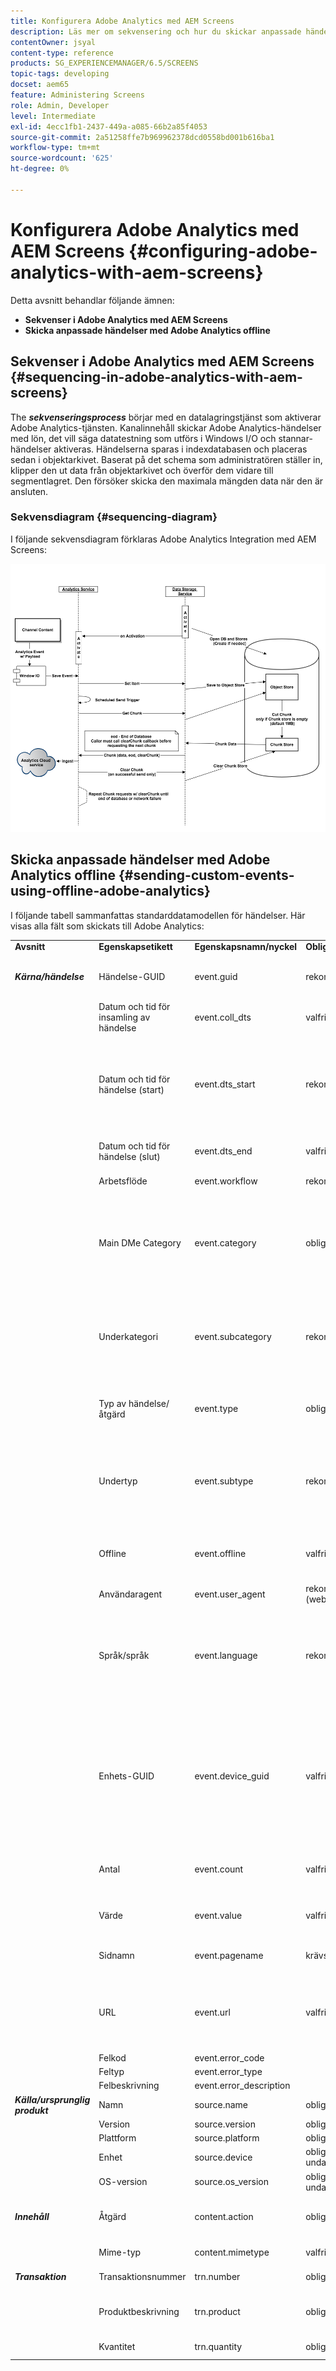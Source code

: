 ```yaml
---
title: Konfigurera Adobe Analytics med AEM Screens
description: Läs mer om sekvensering och hur du skickar anpassade händelser med Offline Adobe Analytics.
contentOwner: jsyal
content-type: reference
products: SG_EXPERIENCEMANAGER/6.5/SCREENS
topic-tags: developing
docset: aem65
feature: Administering Screens
role: Admin, Developer
level: Intermediate
exl-id: 4ecc1fb1-2437-449a-a085-66b2a85f4053
source-git-commit: 2a51258ffe7b969962378dcd0558bd001b616ba1
workflow-type: tm+mt
source-wordcount: '625'
ht-degree: 0%

---
```


# Konfigurera Adobe Analytics med AEM Screens {#configuring-adobe-analytics-with-aem-screens}

<!-- OBSOLETE NOTE>
>[!CAUTION]
>
>This AEM Screens functionality is only available if you have installed AEM 6.4.2 Feature Pack 2 and AEM 6.3.3 Feature Pack 4.
>
>To get access to either of these Feature Packs, contact Adobe Support and request access. When you have permissions, download it from Package Share. -->

Detta avsnitt behandlar följande ämnen:

* **Sekvenser i Adobe Analytics med AEM Screens**
* **Skicka anpassade händelser med Adobe Analytics offline**

## Sekvenser i Adobe Analytics med AEM Screens {#sequencing-in-adobe-analytics-with-aem-screens}

The ***sekvenseringsprocess*** börjar med en datalagringstjänst som aktiverar Adobe Analytics-tjänsten. Kanalinnehåll skickar Adobe Analytics-händelser med lön, det vill säga datatestning som utförs i Windows I/O och stannar-händelser aktiveras. Händelserna sparas i indexdatabasen och placeras sedan i objektarkivet. Baserat på det schema som administratören ställer in, klipper den ut data från objektarkivet och överför dem vidare till segmentlagret. Den försöker skicka den maximala mängden data när den är ansluten.

### Sekvensdiagram {#sequencing-diagram}

I följande sekvensdiagram förklaras Adobe Analytics Integration med AEM Screens:

![analytics_chunking](assets/analytics_chunking.png)

## Skicka anpassade händelser med Adobe Analytics offline {#sending-custom-events-using-offline-adobe-analytics}

I följande tabell sammanfattas standarddatamodellen för händelser. Här visas alla fält som skickats till Adobe Analytics:

<table>
 <tbody>
  <tr>
   <td><strong>Avsnitt</strong></td> 
   <td><strong>Egenskapsetikett</strong></td> 
   <td><strong>Egenskapsnamn/nyckel</strong></td> 
   <td><strong>Obligatoriskt</strong></td> 
   <td><strong>Datatyp</strong></td> 
   <td><strong>Egenskapstyp</strong><br /> </td> 
   <td><strong>Beskrivning</strong></td> 
  </tr>
  <tr>
   <td><strong><em>Kärna/händelse</em></strong></td> 
   <td>Händelse-GUID</td> 
   <td>event.guid</td> 
   <td>rekommenderas</td> 
   <td>string</td> 
   <td>UUID</td> 
   <td>Unikt ID som identifierar en instans av en händelse</td> 
  </tr>
  <tr>
   <td> </td> 
   <td>Datum och tid för insamling av händelse</td> 
   <td>event.coll_dts</td> 
   <td>valfri</td> 
   <td>string</td> 
   <td>tidsstämpel - UTC</td> 
   <td>Datum och tid för samling</td> 
  </tr>
  <tr>
   <td> </td> 
   <td>Datum och tid för händelse (start)</td> 
   <td>event.dts_start</td> 
   <td>rekommenderas</td> 
   <td>string</td> 
   <td>tidsstämpel - UTC</td> 
   <td>Händelsens startdatum och starttid, om du inte angav den här tiden, antas händelsens tid vara den tidpunkt som servern tog emot den.</td> 
  </tr>
  <tr>
   <td> </td> 
   <td>Datum och tid för händelse (slut)</td> 
   <td>event.dts_end</td> 
   <td>valfri</td> 
   <td>string</td> 
   <td>tidsstämpel - UTC</td> 
   <td>Datum och tid för slutförande av händelse</td> 
  </tr>
  <tr>
   <td> </td> 
   <td>Arbetsflöde</td> 
   <td>event.workflow</td> 
   <td>rekommenderas</td> 
   <td>string</td> 
   <td> </td> 
   <td>Arbetsflödets namn (skärmar)</td> 
  </tr>
  <tr>
   <td> </td> 
   <td>Main DMe Category</td> 
   <td>event.category</td> 
   <td>obligatoriskt</td> 
   <td>string</td> 
   <td> </td> 
   <td>Huvudkategori (DATOR, MOBIL, WEB, PROCESS, SDK, SERVICE, EKOSYSTEM) - Gruppering av händelsetyper - <strong>Spelaren har skickats</strong></td> 
  </tr>
  <tr>
   <td> </td> 
   <td>Underkategori</td> 
   <td>event.subcategory</td> 
   <td>rekommenderas</td> 
   <td>string</td> 
   <td> </td> 
   <td>Underkategori - del av ett arbetsflöde, eller del av en skärm, och så vidare. (Senaste filer, CC-filer, mobila arbeten osv.)</td> 
  </tr>
  <tr>
   <td> </td> 
   <td>Typ av händelse/åtgärd</td> 
   <td>event.type</td> 
   <td>obligatoriskt</td> 
   <td>string</td> 
   <td> </td> 
   <td>Händelsetyp (återge, klicka, nypa, zooma) - åtgärd för primär användare</td> 
  </tr>
  <tr>
   <td> </td> 
   <td>Undertyp</td> 
   <td>event.subtype</td> 
   <td>rekommenderas</td> 
   <td>string</td> 
   <td> </td> 
   <td>Händelsetyp (skapa, uppdatera, ta bort, publicera och så vidare) - Mer information om användaråtgärden</td> 
  </tr>
  <tr>
   <td> </td> 
   <td>Offline</td> 
   <td>event.offline</td> 
   <td>valfri</td> 
   <td>boolesk</td> 
   <td> </td> 
   <td>Händelsen genererades när åtgärden var offline/online (true/false)</td> 
  </tr>
  <tr>
   <td> </td> 
   <td>Användaragent</td> 
   <td>event.user_agent</td> 
   <td>rekommenderas (webbegenskaper)</td> 
   <td>string</td> 
   <td> </td> 
   <td>Användaragent</td> 
  </tr>
  <tr>
   <td> </td> 
   <td>Språk/språk</td> 
   <td>event.language</td> 
   <td>rekommenderas</td> 
   <td>string</td> 
   <td> </td> 
   <td>Användarens språkområde är en sträng som baseras på konventionerna för språktaggning i RFC 3066 (till exempel en-US, fr-FR eller es-ES)</td> 
  </tr>
  <tr>
   <td> </td> 
   <td>Enhets-GUID</td> 
   <td>event.device_guid</td> 
   <td>valfri</td> 
   <td>string<br /> </td> 
   <td>UUID</td> 
   <td>Identifierar enhets-GUID (t.ex. dator-ID eller hash för IP-adressen + nätmasken + nätverks-ID + användaragent) - Här skickas användarnamnet för spelaren som skapades vid registreringen.</td> 
  </tr>
  <tr>
   <td> </td> 
   <td>Antal</td> 
   <td>event.count</td> 
   <td>valfri</td> 
   <td>tal</td> 
   <td> </td> 
   <td>Antal gånger händelsen har inträffat - videons längd skickas</td> 
  </tr>
  <tr>
   <td> </td> 
   <td>Värde</td> 
   <td>event.value</td> 
   <td>valfri</td> 
   <td>string</td> 
   <td> </td> 
   <td>Händelsens värde (till exempel på/av-inställningar)</td> 
  </tr>
  <tr>
   <td> </td> 
   <td>Sidnamn</td> 
   <td>event.pagename</td> 
   <td>krävs för AA</td> 
   <td>string</td> 
   <td> </td> 
   <td>Adobe Analytics-stöd för anpassat sidnamn</td> 
  </tr>
  <tr>
   <td> </td> 
   <td>URL</td> 
   <td>event.url</td> 
   <td>valfri</td> 
   <td>string</td> 
   <td> </td> 
   <td>URL för webbegenskapen eller mobilschemat - måste innehålla en fullständigt kvalificerad URL</td> 
  </tr>
  <tr>
   <td> </td> 
   <td>Felkod</td> 
   <td>event.error_code</td> 
   <td> </td> 
   <td>string</td> 
   <td> </td> 
   <td>Felkod</td> 
  </tr>
  <tr>
   <td> </td> 
   <td>Feltyp</td> 
   <td>event.error_type</td> 
   <td> </td> 
   <td>string</td> 
   <td> </td> 
   <td>Feltyp</td> 
  </tr>
  <tr>
   <td> </td> 
   <td>Felbeskrivning</td> 
   <td>event.error_description</td> 
   <td> </td> 
   <td>string</td> 
   <td> </td> 
   <td>Felbeskrivning<br /> </td> 
  </tr>
  <tr>
   <td><strong><em>Källa/ursprunglig produkt</em></strong></td> 
   <td>Namn</td> 
   <td>source.name</td> 
   <td>obligatoriskt</td> 
   <td>string</td> 
   <td> </td> 
   <td>Programnamn (AEM Screens)</td> 
  </tr>
  <tr>
   <td> </td> 
   <td>Version</td> 
   <td>source.version</td> 
   <td>obligatoriskt</td> 
   <td>string</td> 
   <td> </td> 
   <td>Firmware-version</td> 
  </tr>
  <tr>
   <td> </td> 
   <td>Plattform</td> 
   <td>source.platform</td> 
   <td>obligatoriskt</td> 
   <td>string</td> 
   <td> </td> 
   <td>navigator.platform</td> 
  </tr>
  <tr>
   <td> </td> 
   <td>Enhet</td> 
   <td>source.device</td> 
   <td>obligatoriska med undantag</td> 
   <td>string</td> 
   <td> </td> 
   <td>Spelarnamn</td> 
  </tr>
  <tr>
   <td> </td> 
   <td>OS-version</td> 
   <td>source.os_version</td> 
   <td>obligatoriska med undantag</td> 
   <td>string</td> 
   <td> </td> 
   <td>OS-version</td> 
  </tr>
  <tr>
   <td><strong><em>Innehåll</em></strong></td> 
   <td>Åtgärd</td> 
   <td>content.action</td> 
   <td>obligatoriskt</td> 
   <td>string</td> 
   <td> </td> 
   <td>URL:en till resursen inklusive återgivningen som spelades upp</td> 
  </tr>
  <tr>
   <td> </td> 
   <td>Mime-typ</td> 
   <td>content.mimetype</td> 
   <td>valfri</td> 
   <td>string</td> 
   <td> </td> 
   <td>Innehållets Mime-typ</td> 
  </tr>
  <tr>
   <td><strong><em>Transaktion</em></strong></td> 
   <td>Transaktionsnummer</td> 
   <td>trn.number</td> 
   <td>obligatoriskt</td> 
   <td>string</td> 
   <td>UUID</td> 
   <td>Unikt ID som helst följer UUID v4</td> 
  </tr>
  <tr>
   <td> </td> 
   <td>Produktbeskrivning</td> 
   <td>trn.product</td> 
   <td>obligatoriskt</td> 
   <td>string</td> 
   <td> </td> 
   <td>URL:en till resursen (exklusive återgivning)</td> 
  </tr>
  <tr>
   <td> </td> 
   <td>Kvantitet</td> 
   <td>trn.quantity</td> 
   <td>obligatoriskt</td> 
   <td>string</td> 
   <td> </td> 
   <td>Uppspelningens längd</td> 
  </tr>
 </tbody>
</table>
